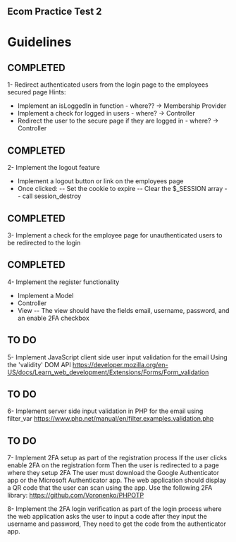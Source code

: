 ## Ecom Practice Test 2 

# Guidelines

## COMPLETED
1- Redirect authenticated users from the login page to the employees secured page
Hints:
- Implement an isLoggedIn in function - where?? -> Membership Provider
- Implement a check for logged in users - where? -> Controller 
- Redirect the user to the secure page if they are logged in - where? -> Controller

## COMPLETED
2- Implement the logout feature
- Implement a logout button or link on the employees page
- Once clicked:
-- Set the cookie to expire
-- Clear the $_SESSION array
-- call session_destroy

## COMPLETED
3- Implement a check for the employee page for unauthenticated users to be redirected to the login

## COMPLETED
4- Implement the register functionality
- Implement a Model
- Controller
- View
-- The view should have the fields email, username, password, and an enable 2FA checkbox

## TO DO
5- Implement JavaScript client side user input validation for the email
Using the 'validity' DOM API
https://developer.mozilla.org/en-US/docs/Learn_web_development/Extensions/Forms/Form_validation

## TO DO
6- Implement server side input validation in PHP for the email using filter_var
https://www.php.net/manual/en/filter.examples.validation.php

## TO DO
7- Implement 2FA setup as part of the registration process
If the user clicks enable 2FA on the registration form
Then the user is redirected to a page where they setup 2FA
The user must download the Google Authenticator app or the Microsoft Authenticator app.
The web application should display a QR code that the user can scan using the app.
Use the following 2FA library: 
https://github.com/Voronenko/PHPOTP

8- Implement the 2FA login verification as part of the login process
where the web application asks the user to input a code after they input the username and password, They need to get the code from the authenticator app.
